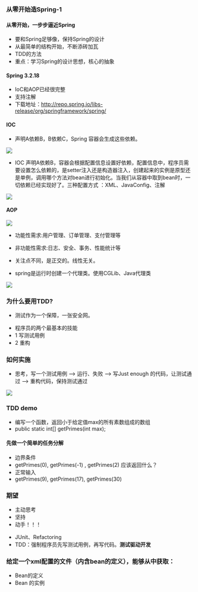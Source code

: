 ### 从零开始造Spring-1
#### 从零开始，一步步逼近Spring
- 要和Spring足够像，保持Spring的设计
- 从最简单的结构开始，不断添砖加瓦
- TDD的方法
- 重点：学习Spring的设计思想，核心的抽象
>
#### Spring 3.2.18
- IoC和AOP已经很完整
- 支持注解
- 下载地址：http://repo.spring.io/libs-release/org/springframework/spring/
>
#### IOC
- 声明A依赖B，B依赖C，Spring 容器会生成这些依赖。
>
![](https://github.com/lu666666/ace_coderising/blob/master/3Spring/pic/01/01.png)
>
- IOC 声明A依赖B，容器会根据配置信息设置好依赖，配置信息中，程序员需要设置怎么依赖的，是setter注入还是构造器注入，创建起来的实例是原型还是单例，调用哪个方法对bean进行初始化。当我们从容器中取到bean时，一切依赖已经实现好了。三种配置方式 ：XML、JavaConfig、注解 
>
![](https://github.com/lu666666/ace_coderising/blob/master/3Spring/pic/01/02.png)
>
#### AOP
>
![](https://github.com/lu666666/ace_coderising/blob/master/3Spring/pic/01/03.png)
>
- 功能性需求:用户管理、订单管理、支付管理等
>
- 非功能性需求:日志、安全、事务、性能统计等
>
- 关注点不同，是正交的。线性无关。
>
- spring是运行时创建一个代理类。使用CGLib、Java代理类
>
![](https://github.com/lu666666/ace_coderising/blob/master/3Spring/pic/01/04.png)
>
### 为什么要用TDD?
- 测试作为一个保障，一张安全网。
>
- 程序员的两个最基本的技能
- 1  写测试用例
- 2  重构
>
### 如何实施
>
- 思考，写一个测试用例 ——> 运行、失败 ——> 写Just enough 的代码，让测试通过 ——> 重构代码，保持测试通过
>
![](https://github.com/lu666666/ace_coderising/blob/master/3Spring/pic/01/05.png)
>
### TDD demo
- 编写一个函数，返回小于给定值max的所有素数组成的数组
- public static int[] getPrimes(int max);
>
#### 先做一个简单的任务分解
- 边界条件
- getPrimes(0), getPrimes(-1) , getPrimes(2) 应该返回什么？
- 正常输入
- getPrimes(9), getPrimes(17), getPrimes(30)
>
### 期望
- 主动思考
- 坚持
- 动手！！！
>
- JUnit、Refactoring 
- TDD：强制程序员先写测试用例，再写代码。**测试驱动开发**
>
### 给定一个xml配置的文件（内含bean的定义），能够从中获取：
- Bean的定义
- Bean 的实例
>






